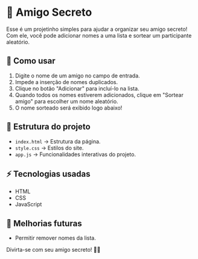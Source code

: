 # 🎉 Amigo Secreto

Esse é um projetinho simples para ajudar a organizar seu amigo secreto! Com ele, você pode adicionar nomes a uma lista e sortear um participante aleatório.

## 🚀 Como usar

1. Digite o nome de um amigo no campo de entrada.
2. Impede a inserção de nomes duplicados.
3. Clique no botão "Adicionar" para incluí-lo na lista.
4. Quando todos os nomes estiverem adicionados, clique em "Sortear amigo" para escolher um nome aleatório.
5. O nome sorteado será exibido logo abaixo!

## 📂 Estrutura do projeto

- `index.html` → Estrutura da página.
- `style.css` → Estilos do site.
- `app.js` → Funcionalidades interativas do projeto.

## ⚡ Tecnologias usadas

- HTML
- CSS
- JavaScript

## 🎈 Melhorias futuras

- Permitir remover nomes da lista.

Divirta-se com seu amigo secreto! 🎁😃

